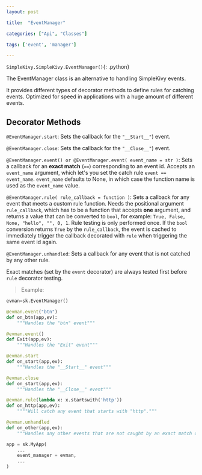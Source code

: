 ```yaml
---
layout: post

title:  "EventManager"

categories: ["Api", "Classes"]

tags: ['event', 'manager']

---
```

`SimpleKivy.SimpleKivy.EventManager()`{: .python}


The EventManager class is an alternative to handling SimpleKivy events.

It provides different types of decorator methods to define rules for catching events.
Optimized for speed in applications with a huge amount of different events.

## Decorator Methods
`@EventManager.start`: Sets the callback for the `"__Start__"`) event.

`@EventManager.close`: Sets the callback for the `"__Close__"`) event.

`@EventManager.event() or @EventManager.event( event_name = str )`: Sets a callback for an **exact match** (`==`) corresponding to an event id. Accepts an `event_name` argument, which let's you set the catch rule `event == event_name`. `event_name` defaults to None, in which case the function name is used as the `event_name` value.

`@EventManager.rule( rule_callback = function )`: Sets a callback for any event that meets a custom rule function. Needs the positional argument `rule_callback`, which has to be a function that accepts **one** argument, and returns a value that can be converted to `bool`, for example: `True, False, None, "hello", "", 0, 1`. Rule testing is only performed once. If the `bool` conversion returns `True` by the `rule_callback`, the event is cached to immediately trigger the callback decorated with `rule` when triggering the same event id again.


`@EventManager.unhandled`: Sets a callback for any event that is not catched by any other rule.


Exact matches (set by the `event` decorator) are always tested first before `rule` decorator testing.

> Example:


```py
evman=sk.EventManager()

@evman.event("btn")
def on_btn(app,ev):
    """Handles the "btn" event"""

@evman.event()
def Exit(app,ev):
    """Handles the "Exit" event"""

@evman.start
def on_start(app,ev):
    """Handles the "__Start__" event"""

@evman.close
def on_start(app,ev):
    """Handles the "__Close__" event"""

@evman.rule(lambda x: x.startswith('http'))
def on_http(app,ev):
    """"Will catch any event that starts with "http"."""

@evman.unhandled
def on_other(app,ev):
    """Handles any other events that are not caught by an exact match or rule."""

app = sk.MyApp(
    ...
    event_manager = evman,
    ...
)
```
